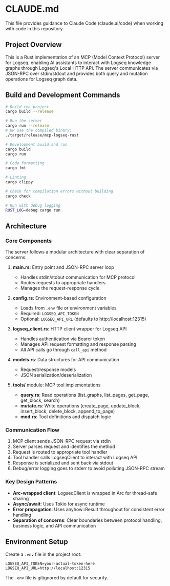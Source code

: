 # CLAUDE.md

This file provides guidance to Claude Code (claude.ai/code) when working with code in this repository.

## Project Overview

This is a Rust implementation of an MCP (Model Context Protocol) server for Logseq, enabling AI assistants to interact with Logseq knowledge graphs through Logseq's Local HTTP API. The server communicates via JSON-RPC over stdin/stdout and provides both query and mutation operations for Logseq graph data.

## Build and Development Commands

```bash
# Build the project
cargo build --release

# Run the server
cargo run --release
# OR use the compiled binary:
./target/release/mcp-logseq-rust

# Development build and run
cargo build
cargo run

# Code formatting
cargo fmt

# Linting
cargo clippy

# Check for compilation errors without building
cargo check

# Run with debug logging
RUST_LOG=debug cargo run
```

## Architecture

### Core Components

The server follows a modular architecture with clear separation of concerns:

1. **main.rs**: Entry point and JSON-RPC server loop
   - Handles stdin/stdout communication for MCP protocol
   - Routes requests to appropriate handlers
   - Manages the request-response cycle

2. **config.rs**: Environment-based configuration
   - Loads from `.env` file or environment variables
   - Required: `LOGSEQ_API_TOKEN`
   - Optional: `LOGSEQ_API_URL` (defaults to http://localhost:12315)

3. **logseq_client.rs**: HTTP client wrapper for Logseq API
   - Handles authentication via Bearer token
   - Manages API request formatting and response parsing
   - All API calls go through `call_api` method

4. **models.rs**: Data structures for API communication
   - Request/response models
   - JSON serialization/deserialization

5. **tools/** module: MCP tool implementations
   - **query.rs**: Read operations (list_graphs, list_pages, get_page, get_block, search)
   - **mutate.rs**: Write operations (create_page, update_block, insert_block, delete_block, append_to_page)
   - **mod.rs**: Tool definitions and dispatch logic

### Communication Flow

1. MCP client sends JSON-RPC request via stdin
2. Server parses request and identifies the method
3. Request is routed to appropriate tool handler
4. Tool handler calls LogseqClient to interact with Logseq API
5. Response is serialized and sent back via stdout
6. Debug/error logging goes to stderr to avoid polluting JSON-RPC stream

### Key Design Patterns

- **Arc-wrapped client**: LogseqClient is wrapped in Arc for thread-safe sharing
- **Async/await**: Uses Tokio for async runtime
- **Error propagation**: Uses anyhow::Result throughout for consistent error handling
- **Separation of concerns**: Clear boundaries between protocol handling, business logic, and API communication

## Environment Setup

Create a `.env` file in the project root:
```env
LOGSEQ_API_TOKEN=your-actual-token-here
LOGSEQ_API_URL=http://localhost:12315
```

The `.env` file is gitignored by default for security.